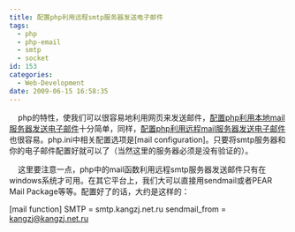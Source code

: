 ```yaml
---
title: 配置php利用远程smtp服务器发送电子邮件
tags:
  - php
  - php-email
  - smtp
  - socket
id: 153
categories:
  - Web-Development
date: 2009-06-15 16:58:35
---
```


    php的特性，使我们可以很容易地利用网页来发送邮件，[配置php利用本地mail服务器发送电子邮件](http://kangzj.net/php-send-email-using-local/)十分简单，同样，[配置php利用远程mail服务器发送电子邮件](http://kangzj.net/php-send-email-using-remote)也很容易。php.ini中相关配置选项是[mail configuration]。只要将smtp服务器和你的电子邮件配置好就可以了（当然这里的服务器必须是没有验证的）。

    这里要注意一点，php中的mail函数利用远程smtp服务器发送邮件只有在windows系统才可用。在其它平台上，我们大可以直接用sendmail或者PEAR Mail Package等等。配置好了的话，大约是这样的：

[mail function]
SMTP = smtp.kangzj.net.ru
sendmail_from = [kangzj@kangzj.net.ru](mailto:kangzj@kangzj.net.ru)